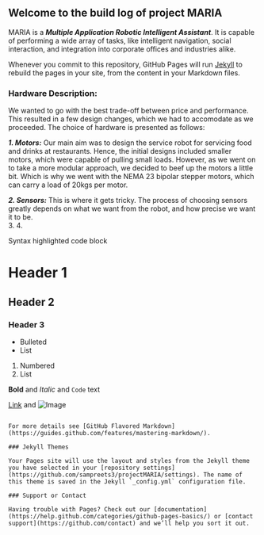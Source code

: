 ## Welcome to the build log of project MARIA

MARIA is a ***Multiple Application Robotic Intelligent Assistant***. It is capable of performing a wide array of tasks, like intelligent navigation, social interaction, and integration into corporate offices and industries alike. 

Whenever you commit to this repository, GitHub Pages will run [Jekyll](https://jekyllrb.com/) to rebuild the pages in your site, from the content in your Markdown files.

### Hardware Description:

We wanted to go with the best trade-off between price and performance. This resulted in a few design changes, which we had to accomodate as we proceeded. The choice of hardware is presented as follows:

***1. Motors:*** Our main aim was to design the service robot for servicing food and drinks at restaurants. Hence, the initial designs included smaller motors, which were capable of pulling small loads. However, as we went on to take a more modular approach, we decided to beef up the motors a little bit. Which is why we went with the NEMA 23 bipolar stepper motors, which can carry a load of 20kgs per motor.

***2. Sensors:*** This is where it gets tricky. The process of choosing sensors greatly depends on what we want from the robot, and how precise we want it to be.  
3. 
4. 

Syntax highlighted code block

# Header 1
## Header 2
### Header 3

- Bulleted
- List

1. Numbered
2. List

**Bold** and _Italic_ and `Code` text

[Link](url) and ![Image](src)
```

For more details see [GitHub Flavored Markdown](https://guides.github.com/features/mastering-markdown/).

### Jekyll Themes

Your Pages site will use the layout and styles from the Jekyll theme you have selected in your [repository settings](https://github.com/sampreets3/projectMARIA/settings). The name of this theme is saved in the Jekyll `_config.yml` configuration file.

### Support or Contact

Having trouble with Pages? Check out our [documentation](https://help.github.com/categories/github-pages-basics/) or [contact support](https://github.com/contact) and we’ll help you sort it out.
